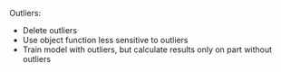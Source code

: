 Outliers:

* Delete outliers
* Use object function less sensitive to outliers
* Train model with outliers, but calculate results only on part without outliers

